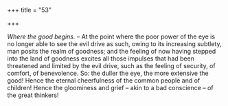 +++
title = "53"

+++

*Where the good begins.* – At the point where the poor power of the eye is no longer able to see the evil drive as such, owing to its increasing subtlety, man posits the realm of goodness; and the feeling of now having stepped into the land of goodness excites all those impulses that had been threatened and limited by the evil drive, such as the feeling of security, of comfort, of benevolence. So: the duller the eye, the more extensive the good\! Hence the eternal cheerfulness of the common people and of children\! Hence the gloominess and grief – akin to a bad conscience – of the great thinkers\!


